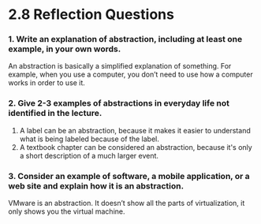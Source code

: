 # 2.8 Reflection Questions

### 1. Write an explanation of abstraction, including at least one example, in your own words.

An abstraction is basically a simplified explanation of something. For example, when you use a computer, you don’t need to use how a computer works in order to use it.

### 2. Give 2-3 examples of abstractions in everyday life not identified in the lecture.

1. A label can be an abstraction, because it makes it easier to understand what is being labeled because of the label.
2. A textbook chapter can be considered an abstraction, because it's only a short description of a much larger event.


### 3. Consider an example of software, a mobile application, or a web site and explain how it is an abstraction.

VMware is an abstraction. It doesn’t show all the parts of virtualization, it only shows you the virtual machine.
